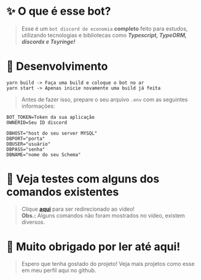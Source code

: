 # ✨ O que é esse bot?
> Esse é um `bot discord de economia` **completo** feito para estudos, utilizando tecnologias e bibliotecas como ***Typescript, TypeORM, discordx e Tsyringe!***

# 🔧 Desenvolvimento

```
yarn build -> Faça uma build e coloque o bot no ar
yarn start -> Apenas inicie novamente uma build já feita
```

> Antes de fazer isso, prepare o seu arquivo `.env` com as seguintes informações:

```env
BOT_TOKEN=Token da sua aplicação
OWNERID=Seu ID discord

DBHOST="host do seu server MYSQL"
DBPORT="porta"
DBUSER="usuário"
DBPASS="senha"
DBNAME="nome do seu Schema"
```

# 🎥 Veja testes com alguns dos comandos existentes
> Clique **[aqui](https://gyazo.com/8d641f03e733eac4f13b633fa9895609)** para ser redirecionado ao vídeo!<br>
> **Obs.:** Alguns comandos não foram mostrados no vídeo, existem diversos.

# 💖 Muito obrigado por ler até aqui!
> Espero que tenha gostado do projeto! Veja mais projetos como esse em meu perfil aqui no github.